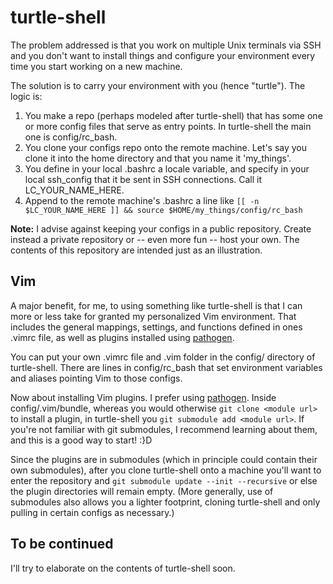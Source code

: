 turtle-shell
====

The problem addressed is that you work on multiple Unix terminals via SSH and you don't want to install things and configure your environment every time you start working on a new machine.

The solution is to carry your environment with you (hence "turtle"). The logic is:

1. You make a repo (perhaps modeled after turtle-shell) that has some one or more config files that serve as entry points. In turtle-shell the main one is config/rc_bash.
2. You clone your configs repo onto the remote machine. Let's say you clone it into the home directory and that you name it 'my_things'.
3. You define in your local .bashrc a locale variable, and specify in your local ssh_config that it be sent in SSH connections. Call it LC_YOUR_NAME_HERE.
4. Append to the remote machine's .bashrc a line like `[[ -n $LC_YOUR_NAME_HERE ]] && source $HOME/my_things/config/rc_bash`

__Note:__ I advise against keeping your configs in a public repository. Create instead a private repository or -- even more fun -- host your own. The contents of this repository are intended just as an illustration.

Vim
----

A major benefit, for me, to using something like turtle-shell is that I can more or less take for granted my personalized Vim environment. That includes the general mappings, settings, and functions defined in ones .vimrc file, as well as plugins installed using [pathogen](https://github.com/tpope/vim-pathogen).

You can put your own .vimrc file and .vim folder in the config/ directory of turtle-shell. There are lines in config/rc_bash that set environment variables and aliases pointing Vim to those configs.

Now about installing Vim plugins. I prefer using [pathogen](https://github.com/tpope/vim-pathogen). Inside config/.vim/bundle, whereas you would otherwise `git clone <module url>` to install a plugin, in turtle-shell you `git submodule add <module url>`. If you're not familiar with git submodules, I recommend learning about them, and this is a good way to start! :}D

Since the plugins are in submodules (which in principle could contain their own submodules), after you clone turtle-shell onto a machine you'll want to enter the repository and `git submodule update --init --recursive` or else the plugin directories will remain empty. (More generally, use of submodules also allows you a lighter footprint, cloning turtle-shell and only pulling in certain configs as necessary.)

To be continued
----

I'll try to elaborate on the contents of turtle-shell soon.

